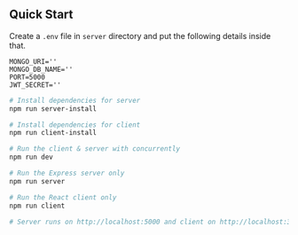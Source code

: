 ## Quick Start

Create a `.env` file in `server` directory and put the following details inside that.
```
MONGO_URI=''
MONGO_DB_NAME=''
PORT=5000
JWT_SECRET=''

```

```bash
# Install dependencies for server
npm run server-install

# Install dependencies for client
npm run client-install

# Run the client & server with concurrently
npm run dev

# Run the Express server only
npm run server

# Run the React client only
npm run client

# Server runs on http://localhost:5000 and client on http://localhost:3000
```
